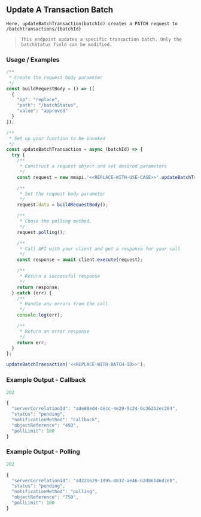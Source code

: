 ## Update A Transaction Batch

`Here, updateBatchTransaction(batchId) creates a PATCH request to /batchtransactions/{batchId}`

> `This endpoint updates a specific transaction batch. Only the batchStatus field can be modified.`

### Usage / Examples
```javascript
/**
 * Create the request body parameter
 */
const buildRequestBody = () => ([
  {
    "op": "replace",
    "path": "/batchStatus",
    "value": "approved"
  }
]);

/**
 * Set up your function to be invoked
 */
const updateBatchTransaction = async (batchId) => {
  try {
    /**
     * Construct a request object and set desired parameters
     */
    const request = new mmapi.'<<REPLACE-WITH-USE-CASE>>'.updateBatchTransaction(batchId);

    /**
     * Set the request body parameter
     */
    request.data = buildRequestBody();

    /**
     * Chose the polling method.
     */
    request.polling();

    /**
     * Call API with your client and get a response for your call
     */
    const response = await client.execute(request);

    /**
     * Return a successful response
     */
    return response;
  } catch (err) {
    /**
     * Handle any errors from the call
     */
    console.log(err);

    /**
     * Return an error response
     */
    return err;
  }
};

updateBatchTransaction('<<REPLACE-WITH-BATCH-ID>>');
```

### Example Output - Callback
```javascript
202

{
  "serverCorrelationId": "ade88ed4-decc-4e29-9c24-0c362b2ec284",
  "status": "pending",
  "notificationMethod": "callback",
  "objectReference": "493",
  "pollLimit": 100
}
```

### Example Output - Polling
```javascript
202

{
  "serverCorrelationId": "ad221629-1d95-4832-ae46-62d86146d7e0",
  "status": "pending",
  "notificationMethod": "polling",
  "objectReference": "750",
  "pollLimit": 100
}
```